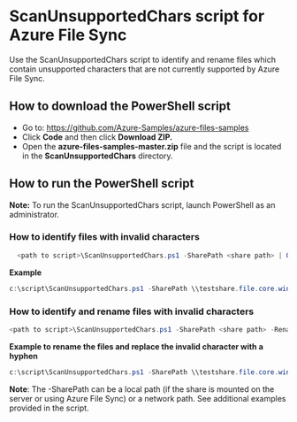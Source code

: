 # ScanUnsupportedChars script for Azure File Sync

Use the ScanUnsupportedChars script to identify and rename files which contain unsupported characters that are not currently supported by Azure File Sync. 

## How to download the PowerShell script

- Go to: https://github.com/Azure-Samples/azure-files-samples
- Click **Code** and then click **Download ZIP.**
- Open the **azure-files-samples-master.zip** file and the script is located in the **ScanUnsupportedChars** directory.

## How to run the PowerShell script

**Note:** To run the ScanUnsupportedChars script, launch PowerShell as an administrator.

### How to identify files with invalid characters

```powershell
  <path to script>\ScanUnsupportedChars.ps1 -SharePath <share path> | Out-File -FilePath c:\script\output.txt
```

**Example**
```powershell
c:\script\ScanUnsupportedChars.ps1 -SharePath \\testshare.file.core.windows.net\filesharename| Out-File -FilePath c:\script\output.txt
```



### How to identify and rename files with invalid characters
```powershell
<path to script>\ScanUnsupportedChars.ps1 -SharePath <share path> -RenameItem -ReplacementString <string> | Out-File -FilePath c:\script\output.txt
```
**Example to rename the files and replace the invalid character with a hyphen**
```powershell
c:\script\ScanUnsupportedChars.ps1 -SharePath \\testshare.file.core.windows.net\filesharename -RenameItem -ReplacementString "-" | Out-File -FilePath c:\script\output.txt
```

**Note**: The -SharePath can be a local path (if the share is mounted on the server or using Azure File Sync) or a network path. See additional examples provided in the script.
